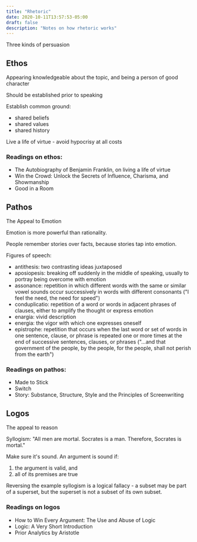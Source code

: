 ```yaml
---
title: "Rhetoric"
date: 2020-10-11T13:57:53-05:00
draft: false
description: "Notes on how rhetoric works"
---
```


Three kinds of persuasion

## Ethos

Appearing knowledgeable about the topic, and being a person of good character

Should be established prior to speaking

Establish common ground:

-   shared beliefs
-   shared values
-   shared history

Live a life of virtue - avoid hypocrisy at all costs

### Readings on ethos:

-   The Autobiography of Benjamin Franklin, on living a life of virtue
-   Win the Crowd: Unlock the Secrets of Influence, Charisma, and Showmanship
-   Good in a Room

## Pathos

The Appeal to Emotion

Emotion is more powerful than rationality.

People remember stories over facts, because stories tap into emotion.

Figures of speech:

-   antithesis: two contrasting ideas juxtaposed
-   aposiopesis: breaking off suddenly in the middle of speaking, usually to portray being overcome with emotion
-   assonance: repetition in which different words with the same or similar vowel sounds occur successively in words with different consonants ("I feel the need, the need for speed")
-   conduplicatio: repetition of a word or words in adjacent phrases of clauses, either to amplify the thought or express emotion
-   enargia: vivid description
-   energia: the vigor with which one expresses oneself
-   epistrophe: repetition that occurs when the last word or set of words in one sentence, clause, or phrase is repeated one or more times at the end of successive sentences, clauses, or phrases ("...and that government of the people, by the people, for the people, shall not perish from the earth")

### Readings on pathos:

-   Made to Stick
-   Switch
-   Story: Substance, Structure, Style and the Principles of Screenwriting

## Logos

The appeal to reason

Syllogism: "All men are mortal. Socrates is a man. Therefore, Socrates is mortal."

Make sure it's sound. An argument is sound if:

1. the argument is valid, and
2. all of its premises are true

Reversing the example syllogism is a logical fallacy - a subset may be part of a superset, but the superset is not a subset of its own subset.

### Readings on logos

-   How to Win Every Argument: The Use and Abuse of Logic
-   Logic: A Very Short Introduction
-   Prior Analytics by Aristotle
